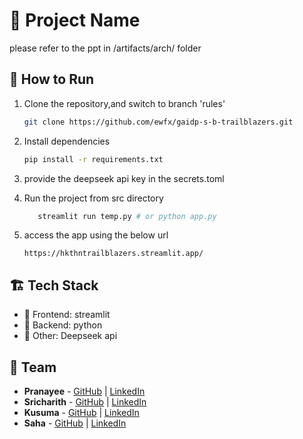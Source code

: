 # 🚀 Project Name
please refer to the ppt in /artifacts/arch/ folder

## 🏃 How to Run
1. Clone the repository,and switch to branch 'rules'
   ```sh
   git clone https://github.com/ewfx/gaidp-s-b-trailblazers.git
   ```
2. Install dependencies  
   ```sh
   pip install -r requirements.txt
   ```
3. provide the deepseek api key in the secrets.toml

4. Run the project from src directory
   ```sh
      streamlit run temp.py # or python app.py
   ```
5. access the app using the below url
   ```shh
   https://hkthntrailblazers.streamlit.app/
   ```

## 🏗️ Tech Stack
- 🔹 Frontend: streamlit
- 🔹 Backend: python
- 🔹 Other: Deepseek api

## 👥 Team
- **Pranayee** - [GitHub](#) | [LinkedIn](#)
- **Sricharith** - [GitHub](#) | [LinkedIn](#)
- **Kusuma** - [GitHub](#) | [LinkedIn](#)
- **Saha** - [GitHub](#) | [LinkedIn](#)